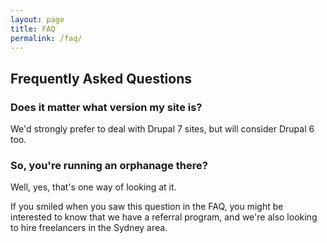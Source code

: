 ```yaml
---
layout: page
title: FAQ
permalink: /faq/
---
```


<h2>Frequently Asked Questions</h2>

<h3>Does it matter what version my site is?</h3>

We'd strongly prefer to deal with Drupal 7 sites, but will consider Drupal 6 too.

<h3>So, you're running an orphanage there?</h3>

Well, yes, that's one way of looking at it.

If you smiled when you saw this question in the FAQ, you might be interested to know that we have a referral program, and we're also looking to hire freelancers in the Sydney area.